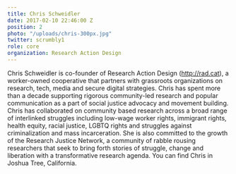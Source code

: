 ```yaml
---
title: Chris Schweidler
date: 2017-02-10 22:46:00 Z
position: 2
photo: "/uploads/chris-300px.jpg"
twitter: scrumbly1
role: core
organization: Research Action Design
---
```


Chris Schweidler is co-founder of Research Action Design (http://rad.cat), a worker-owned cooperative that partners with grassroots organizations on research, tech, media and secure digital strategies. Chris has spent more than a decade supporting rigorous community-led research and popular communication as a part of social justice advocacy and movement building. Chris has collaborated on community based research across a broad range of interlinked struggles including low-wage worker rights, immigrant rights, health equity, racial justice, LGBTQ rights and struggles against criminalization and mass incarceration. She is also committed to the growth of the Research Justice Network, a community of rabble rousing researchers that seek to bring forth stories of struggle, change and liberation with a transformative research agenda. You can find Chris in Joshua Tree, California.